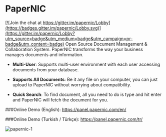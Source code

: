PaperNIC 
========

[![Join the chat at https://gitter.im/papernic/Lobby](https://badges.gitter.im/papernic/Lobby.svg)](https://gitter.im/papernic/Lobby?utm_source=badge&utm_medium=badge&utm_campaign=pr-badge&utm_content=badge)
Open Source Document Management & Collaboration System. PaperNIC transforms the way your business manages documents and information.

- **Multi-User**:  Supports multi-user environment with each user accessing documents from your database.

- **Supports All Documents**: Be it any file on your computer, you can just upload to PaperNIC without worrying about compatibility.

- **Quick Search**: To find document, all you need to do is type and hit enter and PaperNIC will fetch the document for you.

###Online Demo (English): https://panel.papernic.com/en/

###Online Demo (Turkish / Türkçe): https://panel.papernic.com/tr/

![papernic-1](https://www.papernic.com/images/mac1.png "PaperNIC")


